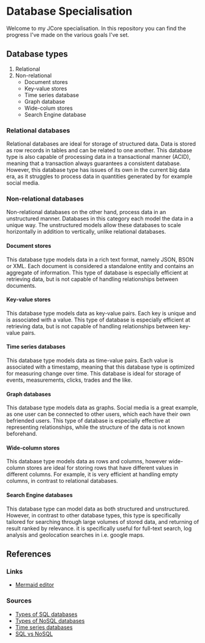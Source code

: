 # Database Specialisation

Welcome to my JCore specialisation. In this repository you can find the progress I've made on the various goals I've
set.

## Database types

1. Relational
2. Non-relational
    * Document stores
    * Key-value stores
    * Time series database
    * Graph database
    * Wide-colum stores
    * Search Engine database

### Relational databases

Relational databases are ideal for storage of structured data. Data is stored as row records in tables and can be
related to one another. This database type is also capable of processing data in a transactional manner (ACID),
meaning that a transaction always guarantees a consistent database. However, this database type has issues of its own in
the current big data era, as it struggles to process data in quantities generated by for example social media.

### Non-relational databases

Non-relational databases on the other hand, process data in an unstructured manner. Databases in this category each
model the data in a unique way. The unstructured models allow these databases to scale horizontally in addition to
vertically, unlike relational databases.

#### Document stores

This database type models data in a rich text format, namely JSON, BSON or XML. Each document is considered a standalone
entity and contains an aggregate of information. This type of database is especially efficient at retrieving data, but
is not capable of handling relationships between documents.

#### Key-value stores

This database type models data as key-value pairs. Each key is unique and is associated with a value. This type of
database is especially efficient at retrieving data, but is not capable of handling relationships between key-value
pairs.

#### Time series databases

This database type models data as time-value pairs. Each value is associated with a timestamp, meaning that this
database type is optimized for measuring change over time. This database is ideal for storage of events, measurements,
clicks, trades and the like.

#### Graph databases

This database type models data as graphs. Social media is a great example, as one user can be connected to other users,
which each have their own befriended users. This type of database is especially effective at representing relationships,
while the structure of the data is not known beforehand.

#### Wide-column stores

This database type models data as rows and columns, however wide-column stores are ideal for storing rows that have
different values in different columns. For example, it is very efficient at handling empty columns, in contrast to
relational databases.

#### Search Engine databases

This database type can model data as both structured and unstructured. However, in contrast to other database types,
this type is specifically tailored for searching through large volumes of stored data, and returning of result ranked by
relevance. it is specifically useful for full-text search, log analysis and geolocation searches in i.e. google maps.

## References

### Links

- [Mermaid editor](https://mermaid.live)

### Sources

- [Types of SQL databases](https://www.altexsoft.com/blog/business/comparing-database-management-systems-mysql-postgresql-mssql-server-mongodb-elasticsearch-and-others/)
- [Types of NoSQL databases](https://www.mongodb.com/scale/types-of-nosql-databases)
- [Time series databases](https://www.influxdata.com/time-series-database/)
- [SQL vs NoSQL](https://www.keboola.com/blog/relational-vs-non-relational-database-when-to-use-one-instead-of-the-other)
